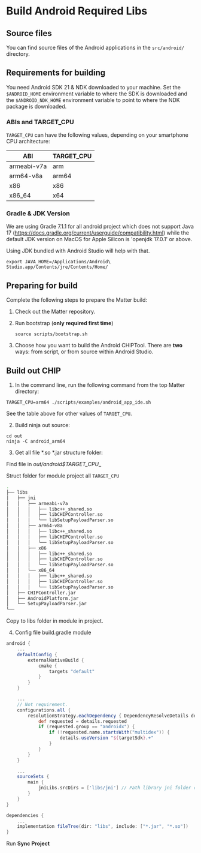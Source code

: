 # __Build Android Required Libs__

## __Source files__

You can find source files of the Android applications in the `src/android/`
directory.

## __Requirements for building__

You need Android SDK 21 & NDK downloaded to your machine. Set the
`$ANDROID_HOME` environment variable to where the SDK is downloaded and the
`$ANDROID_NDK_HOME` environment variable to point to where the NDK package is
downloaded.


### __ABIs and TARGET_CPU__

`TARGET_CPU` can have the following values, depending on your smartphone CPU
architecture:

| ABI         | TARGET_CPU |
| ----------- | ---------- |
| armeabi-v7a | arm        |
| arm64-v8a   | arm64      |
| x86         | x86        |
| x86_64      | x64        |

### __Gradle & JDK Version__

We are using Gradle 7.1.1 for all android project which does not support Java 17
(https://docs.gradle.org/current/userguide/compatibility.html) while the default
JDK version on MacOS for Apple Silicon is 'openjdk 17.0.1' or above.

Using JDK bundled with Android Studio will help with that.

```shell
export JAVA_HOME=/Applications/Android\ Studio.app/Contents/jre/Contents/Home/
```

## __Preparing for build__

Complete the following steps to prepare the Matter build:

1. Check out the Matter repository.

2. Run bootstrap (**only required first time**)

    ```shell
    source scripts/bootstrap.sh
    ```

3. Choose how you want to build the Android CHIPTool. There are **two** ways:
   from script, or from source within Android Studio.

## __Build out CHIP__

1. In the command line, run the following command from the top Matter directory:

```
TARGET_CPU=arm64 ./scripts/examples/android_app_ide.sh
```

See the table above for other values of `TARGET_CPU`.

2. Build ninja out source:

```
cd out
ninja -C android_arm64
```

3. Get all file *.so *.jar structure folder:

Find file in __out/android_$TARGET_CPU__

Struct folder for module project all `TARGET_CPU`

```bash
.
├── libs
│   ├── jni
│   │   ├── armeabi-v7a
│   │   │   ├── libc++_shared.so
│   │   │   ├── libCHIPController.so
│   │   │   └── libSetupPayloadParser.so
│   │   ├── arm64-v8a
│   │   │   ├── libc++_shared.so
│   │   │   ├── libCHIPController.so
│   │   │   └── libSetupPayloadParser.so
│   │   ├── x86
│   │   │   ├── libc++_shared.so
│   │   │   ├── libCHIPController.so
│   │   │   └── libSetupPayloadParser.so
│   │   └── x86_64
│   │   │   ├── libc++_shared.so
│   │   │   ├── libCHIPController.so
│   │   │   └── libSetupPayloadParser.so
│   ├── CHIPController.jar
│   ├── AndroidPlatform.jar
│   └── SetupPayloadParser.jar
└──
```

Copy to libs folder in module in project.

4. Config file build.gradle module

```gradle
android {
    ... 
    defaultConfig {
        externalNativeBuild {
            cmake {
                targets "default"
            }
        }
    }

    ...
    // Not requirement.
    configurations.all {
        resolutionStrategy.eachDependency { DependencyResolveDetails details ->
            def requested = details.requested
            if (requested.group == "androidx") {
                if (!requested.name.startsWith("multidex")) {
                    details.useVersion "${targetSdk}.+"
                }
            }
        }
    }

    ...
    sourceSets {
        main {
            jniLibs.srcDirs = ['libs/jni'] // Path library jni folder contain *.so file
        }
    }
}
```


```gradle
dependencies {
    ...
    implementation fileTree(dir: "libs", include: ["*.jar", "*.so"])
}
```

Run __Sync Project__ 

